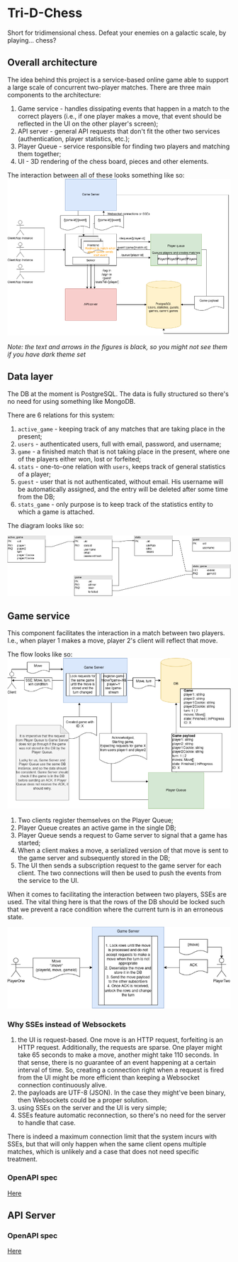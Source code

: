 # Tri-D-Chess

Short for tridimensional chess. Defeat your enemies on a galactic scale, by playing... chess?

## Overall architecture
The idea behind this project is a service-based online game able to support a large scale of concurrent two-player matches. There are three main components to the architecture:
1. Game service - handles dissipating events that happen in a match to the correct players (i.e., if one player makes a move, that event should be reflected in the UI on the other player's screen);
2. API server - general API requests that don't fit the other two services (authentication, player statistics, etc.);
3. Player Queue - service responsible for finding two players and matching them together;
4. UI - 3D rendering of the chess board, pieces and other elements.

The interaction between all of these looks something like so:
![Overall system design](https://github.com/Anghel-Lucian/tri-d-chess/blob/master/docs/overall-system-design.png)

*Note: the text and arrows in the figures is black, so you might not see them if you have dark theme set*

## Data layer
The DB at the moment is PostgreSQL. The data is fully structured so there's no need for using something like MongoDB.

There are 6 relations for this system:
1. `active_game` - keeping track of any matches that are taking place in the present;
2. `users` - authenticated users, full with email, password, and username;
3. `game` - a finished match that is not taking place in the present, where one of the players either won, lost or forfeited;
4. `stats` - one-to-one relation with `users`, keeps track of general statistics of a player;
5. `guest` - user that is not authenticated, without email. His username will be automatically assigned, and the entry will be deleted after some time from the DB;
6. `stats_game` - only purpose is to keep track of the statistics entity to which a game is attached.

The diagram looks like so:

![DB diagram depicting associations between each table](https://github.com/Anghel-Lucian/tri-d-chess/blob/master/docs/db-design.png)

## Game service
This component facilitates the interaction in a match between two players. I.e., when player 1 makes a move, player 2's client will reflect that move.

The flow looks like so:
![Game server flow](https://github.com/Anghel-Lucian/tri-d-chess/blob/master/docs/game-service-db-design.png)

1. Two clients register themselves on the Player Queue;
2. Player Queue creates an active game in the single DB;
3. Player Queue sends a request to Game server to signal that a game has started;
4. When a client makes a move, a serialized version of that move is sent to the game server and subsequently stored in the DB;
5. The UI then sends a subscription request to the game server for each client. The two connections will then be used to push the events from the service to the UI.

When it comes to facilitating the interaction between two players, SSEs are used. The vital thing here is that the rows of the DB should be locked such that we prevent a race condition where the current turn is in an erroneous state.

![Game Server SSE interaction between two players](https://github.com/Anghel-Lucian/tri-d-chess/blob/master/docs/game-server-sse-interaction.png)

### Why SSEs instead of Websockets
1. the UI is request-based. One move is an HTTP request, forfeiting is an HTTP request. Additionally, the requests are sparse. One player might take 65 seconds to make a move, another might take 110 seconds. 
In that sense, there is no guarantee of an event happening at a certain interval of time. So, creating a connection right when a request is fired from the UI might be more efficient than keeping a Websocket connection
continuously alive.
2. the payloads are UTF-8 (JSON). In the case they might've been binary, then Websockets could be a proper solution.
3. using SSEs on the server and the UI is very simple;
4. SSEs feature automatic reconnection, so there's no need for the server to handle that case.

There is indeed a maximum connection limit that the system incurs with SSEs, but that will only happen when the same client opens multiple matches, which is unlikely and a case that does not need specific treatment.

### OpenAPI spec
[Here](https://github.com/Anghel-Lucian/tri-d-chess/blob/master/game-server/docs/openapi.yml)

## API Server
### OpenAPI spec
[Here](https://github.com/Anghel-Lucian/tri-d-chess/blob/master/api-server/docs/openapi.yml)
